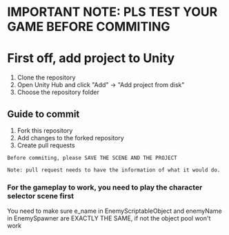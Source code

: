 # IMPORTANT NOTE: PLS TEST YOUR GAME BEFORE COMMITING
# First off, add project to Unity
1. Clone the repository
2. Open Unity Hub and click "Add" -> "Add project from disk"
3. Choose the repository folder

## Guide to commit
1. Fork this repository
2. Add changes to the forked repository
3. Create pull requests

` Before commiting, please SAVE THE SCENE AND THE PROJECT `

`Note: pull request needs to have the information of what it would do.`

### For the gameplay to work, you need to play the character selector scene first

You need to make sure e_name in EnemyScriptableObject and enemyName in EnemySpawner are
EXACTLY THE SAME, if not the object pool won't work
